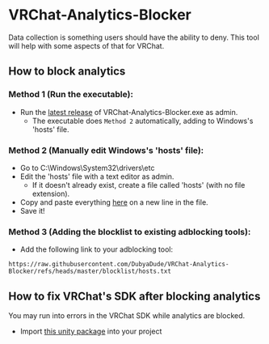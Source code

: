 # VRChat-Analytics-Blocker
Data collection is something users should have the ability to deny. This tool will help with some aspects of that for VRChat.

## How to block analytics
### Method 1 (Run the executable):
 - Run the [latest release](https://github.com/DubyaDude/VRChat-Analytics-Blocker/releases/latest) of VRChat-Analytics-Blocker.exe as admin.
   - The executable does `Method 2` automatically, adding to Windows's 'hosts' file.

### Method 2 (Manually edit Windows's 'hosts' file):
- Go to C:\Windows\System32\drivers\etc
- Edit the 'hosts' file with a text editor as admin.
   - If it doesn't already exist, create a file called 'hosts' (with no file extension).
- Copy and paste everything [here](https://raw.githubusercontent.com/DubyaDude/VRChat-Analytics-Blocker/refs/heads/master/blocklist/hosts.txt) on a new line in the file.
- Save it!

### Method 3 (Adding the blocklist to existing adblocking tools):
- Add the following link to your adblocking tool:

```
https://raw.githubusercontent.com/DubyaDude/VRChat-Analytics-Blocker/refs/heads/master/blocklist/hosts.txt
```

## How to fix VRChat's SDK after blocking analytics
You may run into errors in the VRChat SDK while analytics are blocked.
- Import [this unity package](https://github.com/DubyaDude/VRChat-Analytics-Blocker/raw/refs/heads/master/unity/NoVrcAnalytics.unitypackage) into your project
